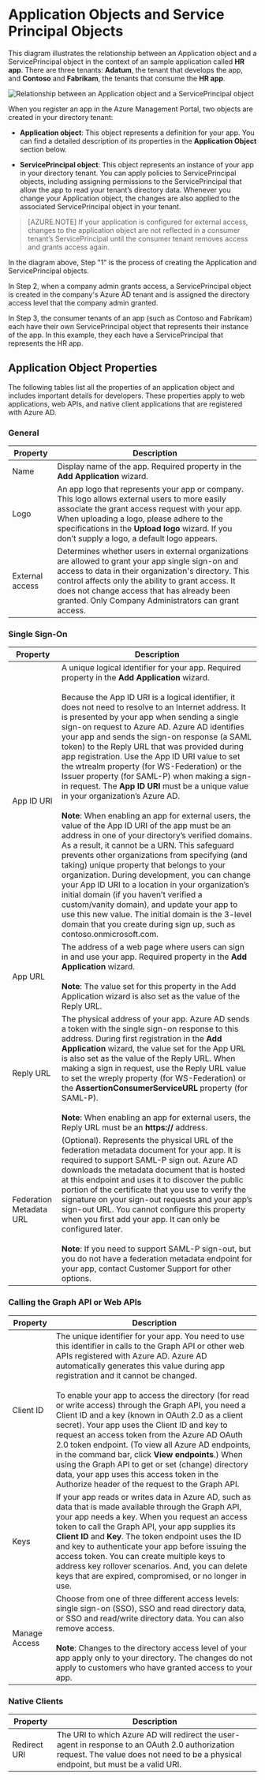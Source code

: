 <properties
   pageTitle="Application Objects and Service Principal Objects | Microsoft Azure"
   description="A discussion of the relationship between Application objects and ServicePrincipal objects in Azure Active Directory"
   documentationCenter="dev-center-name"
   authors="msmbaldwin"
   manager="mbaldwin"
   services="active-directory"
   editor=""/>

<tags
   ms.service="active-directory"
   ms.devlang="na"
   ms.topic="article"
   ms.tgt_pltfrm="na"
   ms.workload="identity"
   ms.date="09/17/2015"
   ms.author="mbaldwin"/>


# Application Objects and Service Principal Objects

This diagram illustrates the relationship between an Application object and a ServicePrincipal object in the context of an sample application called **HR app**. There are three tenants: **Adatum**, the tenant that develops the app, and **Contoso** and **Fabrikam**, the tenants that consume the **HR app**.

![Relationship between an Application object and a ServicePrincipal object](./media/active-directory-application-objects/application-objects-relationship.png)


When you register an app in the Azure Management Portal, two objects are created in your directory tenant:

- **Application object**: This object represents a definition for your app. You can find a detailed description of its properties in the **Application Object** section below.

- **ServicePrincipal object**: This object represents an instance of your app in your directory tenant. You can apply policies to ServicePrincipal objects, including assigning permissions to the ServicePrincipal that allow the app to read your tenant’s directory data. Whenever you change your Application object, the changes are also applied to the associated ServicePrincipal object in your tenant.


> [AZURE.NOTE] If your application is configured for external access, changes to the application object are not reflected in a consumer tenant’s ServicePrincipal until the consumer tenant removes access and grants access again.



In the diagram above, Step "1" is the process of creating the Application and ServicePrincipal objects.

In Step 2, when a company admin grants access, a ServicePrincipal object is created in the company's Azure AD tenant and is assigned the directory access level that the company admin granted.

In Step 3, the consumer tenants of an app (such as Contoso and Fabrikam) each have their own ServicePrincipal object that represents their instance of the app. In this example, they each have a ServicePrincipal that represents the HR app.





## Application Object Properties

The following tables list all the properties of an application object and includes important details for developers. These properties apply to web applications, web APIs, and native client applications that are registered with Azure AD.


### General

Property | Description
| ------------- | -----------
| Name | Display name of the app. Required property in the **Add Application** wizard.
| Logo | An app logo that represents your app or company. This logo allows external users to more easily associate the grant access request with your app. When uploading a logo, please adhere to the specifications in the **Upload logo** wizard. If you don’t supply a logo, a default logo appears.
| External access | Determines whether users in external organizations are allowed to grant your app single sign-on and access to data in their organization's directory. This control affects only the ability to grant access. It does not change access that has already been granted. Only Company Administrators can grant access.


### Single Sign-On

Property | Description
| ------------- | -----------
| App ID URI | A unique logical identifier for your app. Required property in the **Add Application** wizard. <br><br>Because the App ID URI is a logical identifier, it does not need to resolve to an Internet address. It is presented by your app when sending a single sign-on request to Azure AD. Azure AD identifies your app and sends the sign-on response (a SAML token) to the Reply URL that was provided during app registration. Use the App ID URI value to set the wtrealm property (for WS-Federation) or the Issuer property (for SAML-P) when making a sign-in request. The **App ID URI** must be a unique value in your organization’s Azure AD.<br><br>**Note**: When enabling an app for external users, the value of the App ID URI of the app must be an address in one of your directory’s verified domains. As a result, it cannot be a URN. This safeguard prevents other organizations from specifying (and taking) unique property that belongs to your organization. During development, you can change your App ID URI to a location in your organization’s initial domain (if you haven’t verified a custom/vanity domain), and update your app to use this new value. The initial domain is the 3-level domain that you create during sign up, such as contoso.onmicrosoft.com.
| App URL | The address of a web page where users can sign in and use your app. Required property in the **Add Application** wizard.<br><BR>**Note**: The value set for this property in the Add Application wizard is also set as the value of the Reply URL.
| Reply URL | The physical address of your app. Azure AD sends a token with the single sign-on response to this address. During first registration in the **Add Application** wizard, the value set for the App URL is also set as the value of the Reply URL. When making a sign in request, use the Reply URL value to set the wreply property (for WS-Federation) or the **AssertionConsumerServiceURL** property (for SAML-P).<br><BR>**Note**: When enabling an app for external users, the Reply URL must be an **https://** address.
| Federation Metadata URL | (Optional). Represents the physical URL of the federation metadata document for your app. It is required to support SAML-P sign out. Azure AD downloads the metadata document that is hosted at this endpoint and uses it to discover the public portion of the certificate that you use to verify the signature on your sign-out requests and your app’s sign-out URL. You cannot configure this property when you first add your app. It can only be configured later.<br><BR>**Note**: If you need to support SAML-P sign-out, but you do not have a federation metadata endpoint for your app, contact Customer Support for other options.


### Calling the Graph API or Web APIs

Property | Description
| ------------- | -----------
| Client ID | The unique identifier for your app. You need to use this identifier in calls to the Graph API or other web APIs registered with Azure AD. Azure AD automatically generates this value during app registration and it cannot be changed.<BR><BR>To enable your app to access the directory (for read or write access) through the Graph API, you need a Client ID and a key (known in OAuth 2.0 as a client secret). Your app uses the Client ID and key to request an access token from the Azure AD OAuth 2.0 token endpoint. (To view all Azure AD endpoints, in the command bar, click **View endpoints**.) When using the Graph API to get or set (change) directory data, your app uses this access token in the Authorize header of the request to the Graph API.
| Keys | If your app reads or writes data in Azure AD, such as data that is made available through the Graph API, your app needs a key. When you request an access token to call the Graph API, your app supplies its **Client ID** and **Key**. The token endpoint uses the ID and key to authenticate your app before issuing the access token. You can create multiple keys to address key rollover scenarios. And, you can delete keys that are expired, compromised, or no longer in use.
| Manage Access | Choose from one of three different access levels: single sign-on (SSO), SSO and read directory data, or SSO and read/write directory data. You can also remove access. <br><BR>**Note**: Changes to the directory access level of your app apply only to your directory. The changes do not apply to customers who have granted access to your app.


### Native Clients

Property | Description
| ------------- | -----------
| Redirect URI | The URI to which Azure AD will redirect the user-agent in response to an OAuth 2.0 authorization request. The value does not need to be a physical endpoint, but must be a valid URI.

##




<!--HONumber=Mar16_HO4-->


